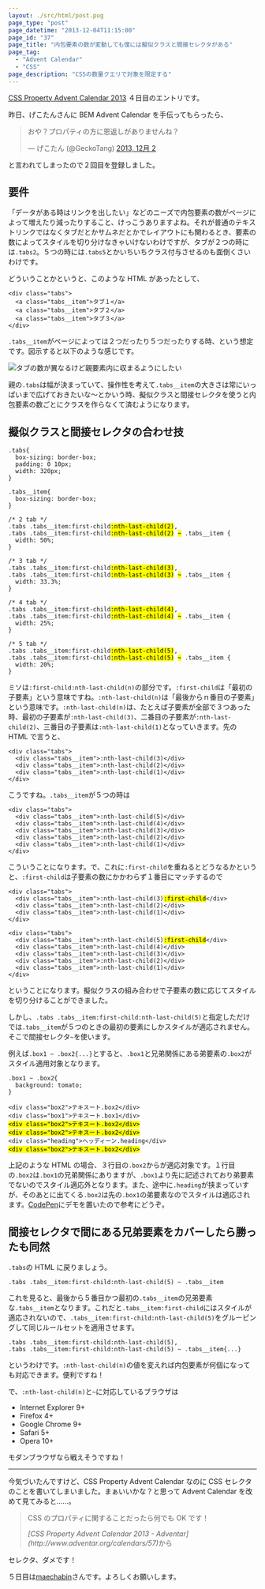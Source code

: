 ```yaml
---
layout: ./src/html/post.pug
page_type: "post"
page_datetime: "2013-12-04T11:15:00"
page_id: "37"
page_title: "内包要素の数が変動しても僕には擬似クラスと間接セレクタがある"
page_tag:
  - "Advent Calendar"
  - "CSS"
page_description: "CSSの数量クエリで対象を限定する"
---
```


[CSS Property Advent Calendar 2013](http://www.adventar.org/calendars/57) ４日目のエントリです。

昨日、げこたんさんに BEM Advent Calendar を手伝ってもらったら、

<blockquote class="twitter-tweet" lang="ja"><p>おや？プロパティの方に恩返しがありませんね？</p>&mdash; げこたん (@GeckoTang) <a href="https://twitter.com/GeckoTang/statuses/407367908268834816">2013, 12月 2</a></blockquote>
<script async src="//platform.twitter.com/widgets.js"></script>

と言われてしまったので２回目を登録しました。

## 要件

「データがある時はリンクを出したい」などのニーズで内包要素の数がページによって増えたり減ったりすること、けっこうありますよね。それが普通のテキストリンクではなくタブだとかサムネだとかでレイアウトにも関わるとき、要素の数によってスタイルを切り分けなきゃいけないわけですが、タブが２つの時には`.tabs2`。５つの時には`.tabs5`とかいちいちクラス付与させるのも面倒くさいわけです。

どういうことかというと、このような HTML があったとして、

<pre><code>&lt;div class=&quot;tabs&quot;&gt;
  &lt;a class=&quot;tabs__item&quot;&gt;タブ１&lt;/a&gt;
  &lt;a class=&quot;tabs__item&quot;&gt;タブ２&lt;/a&gt;
  &lt;a class=&quot;tabs__item&quot;&gt;タブ３&lt;/a&gt;
&lt;/div&gt;</code></pre>

`.tabs__item`がページによっては２つだったり５つだったりする時、という想定です。図示すると以下のような感じです。

![タブの数が異なるけど親要素内に収まるようにしたい](/img/multiple-tabs/01.png "タブの数が異なるけど幅はそれぞれ親要素内に収まるようにしたい")

親の`.tabs`は幅が決まっていて、操作性を考えて`.tabs__item`の大きさは常にいっぱいまで広げておきたいな〜とかいう時、擬似クラスと間接セレクタを使うと内包要素の数ごとにクラスを作らなくて済むようになります。

## 擬似クラスと間接セレクタの合わせ技

<pre><code>.tabs{
  box-sizing: border-box;
  padding: 0 10px;
  width: 320px;
}

.tabs__item{
  box-sizing: border-box;
}

/* 2 tab */
.tabs .tabs__item:first-child<mark>:nth-last-child(2)</mark>,
.tabs .tabs__item:first-child<mark>:nth-last-child(2)</mark> <mark>~</mark> .tabs__item {
  width: 50%;
}

/* 3 tab */
.tabs .tabs__item:first-child<mark>:nth-last-child(3)</mark>,
.tabs .tabs__item:first-child<mark>:nth-last-child(3)</mark> <mark>~</mark> .tabs__item {
  width: 33.3%;
}

/* 4 tab */
.tabs .tabs__item:first-child<mark>:nth-last-child(4)</mark>,
.tabs .tabs__item:first-child<mark>:nth-last-child(4)</mark> <mark>~</mark> .tabs__item {
  width: 25%;
}

/* 5 tab */
.tabs .tabs__item:first-child<mark>:nth-last-child(5)</mark>,
.tabs .tabs__item:first-child<mark>:nth-last-child(5)</mark> <mark>~</mark> .tabs__item {
  width: 20%;
}</code></pre>

ミソは`:first-child:nth-last-child(n)`の部分です。`:first-child`は「最初の子要素」という意味ですね。`:nth-last-child(n)`は「最後からｎ番目の子要素」という意味です。`:nth-last-child(n)`は、たとえば子要素が全部で３つあった時、最初の子要素が`:nth-last-child(3)`、二番目の子要素が`:nth-last-child(2)`、三番目の子要素は`:nth-last-child(1)`となっていきます。先の HTML で言うと、

<pre><code>&lt;div class=&quot;tabs&quot;&gt;
  &lt;div class=&quot;tabs__item&quot;&gt;:nth-last-child(3)&lt;/div&gt;
  &lt;div class=&quot;tabs__item&quot;&gt;:nth-last-child(2)&lt;/div&gt;
  &lt;div class=&quot;tabs__item&quot;&gt;:nth-last-child(1)&lt;/div&gt;
&lt;/div&gt;</code></pre>

こうですね。`.tabs__item`が５つの時は

<pre><code>&lt;div class=&quot;tabs&quot;&gt;
  &lt;div class=&quot;tabs__item&quot;&gt;:nth-last-child(5)&lt;/div&gt;
  &lt;div class=&quot;tabs__item&quot;&gt;:nth-last-child(4)&lt;/div&gt;
  &lt;div class=&quot;tabs__item&quot;&gt;:nth-last-child(3)&lt;/div&gt;
  &lt;div class=&quot;tabs__item&quot;&gt;:nth-last-child(2)&lt;/div&gt;
  &lt;div class=&quot;tabs__item&quot;&gt;:nth-last-child(1)&lt;/div&gt;
&lt;/div&gt;</code></pre>

こういうことになります。で、これに`:first-child`を重ねるとどうなるかというと、`:first-child`は子要素の数にかかわらず１番目にマッチするので

<pre><code>&lt;div class=&quot;tabs&quot;&gt;
  &lt;div class=&quot;tabs__item&quot;&gt;:nth-last-child(3)<mark>:first-child</mark>&lt;/div&gt;
  &lt;div class=&quot;tabs__item&quot;&gt;:nth-last-child(2)&lt;/div&gt;
  &lt;div class=&quot;tabs__item&quot;&gt;:nth-last-child(1)&lt;/div&gt;
&lt;/div&gt;

&lt;div class=&quot;tabs&quot;&gt;
  &lt;div class=&quot;tabs__item&quot;&gt;:nth-last-child(5)<mark>:first-child</mark>&lt;/div&gt;
  &lt;div class=&quot;tabs__item&quot;&gt;:nth-last-child(4)&lt;/div&gt;
  &lt;div class=&quot;tabs__item&quot;&gt;:nth-last-child(3)&lt;/div&gt;
  &lt;div class=&quot;tabs__item&quot;&gt;:nth-last-child(2)&lt;/div&gt;
  &lt;div class=&quot;tabs__item&quot;&gt;:nth-last-child(1)&lt;/div&gt;
&lt;/div&gt;</code></pre>

ということになります。擬似クラスの組み合わせで子要素の数に応じてスタイルを切り分けることができました。

しかし、`.tabs .tabs__item:first-child:nth-last-child(5)`と指定しただけでは`.tabs__item`が５つのときの最初の要素にしかスタイルが適応されません。そこで間接セレクタ`~`を使います。

例えば`.box1 ~ .box2{...}`とすると、`.box1`と兄弟関係にある弟要素の`.box2`がスタイル適用対象となります。

<pre><code>.box1 ~ .box2{
  background: tomato;
}</code></pre>

<pre><code>&lt;div class=&quot;box2&quot;&gt;テキスート.box2&lt;/div&gt;
&lt;div class=&quot;box1&quot;&gt;テキスート.box1&lt;/div&gt;
<mark>&lt;div class=&quot;box2&quot;&gt;テキスート.box2&lt;/div&gt;</mark>
<mark>&lt;div class=&quot;box2&quot;&gt;テキスート.box2&lt;/div&gt;</mark>
&lt;div class=&quot;heading&quot;&gt;ヘッディーン.heading&lt;/div&gt;
<mark>&lt;div class=&quot;box2&quot;&gt;テキスート.box2&lt;/div&gt;</mark></code></pre>

上記のような HTML の場合、３行目の`.box2`からが適応対象です。１行目の`.box2`は`.box1`の兄弟関係にありますが、`.box1`より先に記述されており弟要素でないのでスタイル適応外となります。また、途中に`.heading`が挟まっていすが、そのあとに出てくる`.box2`は先の`.box1`の弟要素なのでスタイルは適応されます。[CodePen](http://codepen.io/anon/pen/FHbGe)にデモを置いたので参考にどうぞ。

## 間接セレクタで間にある兄弟要素をカバーしたら勝ったも同然

`.tabs`の HTML に戻りましょう。

<pre><code>.tabs .tabs__item:first-child:nth-last-child(5) ~ .tabs__item</code></pre>

これを見ると、最後から５番目かつ最初の`.tabs__item`の兄弟要素な`.tabs__item`となります。これだと`.tabs__item:first-child`にはスタイルが適応されないので、`.tabs__item:first-child:nth-last-child(5)`をグルーピングして同じルールセットを適用させます。

<pre><code>.tabs .tabs__item:first-child:nth-last-child(5),
.tabs .tabs__item:first-child:nth-last-child(5) ~ .tabs__item{...}</code></pre>

というわけです。`:nth-last-child(n)`の値を変えれば内包要素が何個になっても対応できます。便利ですね！

で、`:nth-last-child(n)`と`~`に対応しているブラウザは

- Internet Explorer 9+
- Firefox 4+
- Google Chrome 9+
- Safari 5+
- Opera 10+

モダンブラウザなら戦えそうですね！

---

今気づいたんですけど、CSS Property Advent Calendar なのに CSS セレクタのことを書いてしまいました。まぁいいかな？と思って Advent Calendar を改めて見てみると......。

> CSS のプロパティに関することだったら何でも OK です！
>
> <footer><cite>[CSS Property Advent Calendar 2013 - Adventar](http://www.adventar.org/calendars/57)</cite>から</footer>

セレクタ、ダメです！

５日目は[maechabin](http://www.adventar.org/users/2313)さんです。よろしくお願いします。
